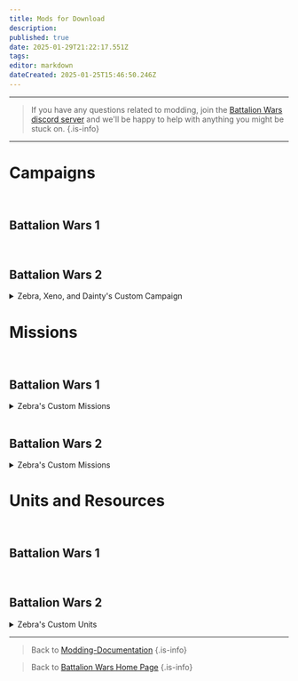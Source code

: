 ```yaml
---
title: Mods for Download
description: 
published: true
date: 2025-01-29T21:22:17.551Z
tags: 
editor: markdown
dateCreated: 2025-01-25T15:46:50.246Z
---
```


---

> If you have any questions related to modding, join the [Battalion Wars discord server](https://discord.gg/aPvrTsDARJ)  and we'll be happy to help with anything you might be stuck on.
{.is-info}

---

# Campaigns

<br>

## Battalion Wars 1











































<br>

## Battalion Wars 2

<details>
<summary>Zebra, Xeno, and Dainty's Custom Campaign</summary>

Hello, this is our 1st custom mission with 3 different modes. You have **Normal**, **Hardcore**, and **Nightmare**. 
  
If you would like to see gameplay of the normal mode version, you can do so by watching it [here](https://www.youtube.com/watch?v=PJikiyxagp8&t=0s)
  
| Mission | Thumbnail |
|---|---|
| [Released - 3 Difficulty Modes ](https://discord.com/channels/188322587116306433/1326626609796481034/1326626609796481034) | ![screenshot_2025-01-06_2218109.png](/screenshot_2025-01-06_2218109.png) | 
  
</details>

# Missions

<br>

## Battalion Wars 1

<details>
<summary>Zebra's Custom Missions</summary>
  
> WIP
{.is-warning}

  
</details>



<br>

## Battalion Wars 2

<details>
<summary>Zebra's Custom Missions</summary>
  
> WIP
{.is-warning}
  
</details>



# Units and Resources

<br>

## Battalion Wars 1













<br>

## Battalion Wars 2

<details>
<summary>Zebra's Custom Units</summary>

This is where I'm going to place the custom units I've made, that way people can import them and do whatever they want to with them lol like change the damage, fire rate, speed, etc.
  
| Units | Preview |
|---|---|
| [XY Naval Transport](https://discord.com/channels/188322587116306433/1320653705355202632/1320653705355202632) | ![screenshot_2024-12-11_112031.png](/screenshot_2024-12-11_112031.png) | 
  
</details>




---
> Back to [Modding-Documentation](/en/home/Modding-Documentation)
{.is-info}

> Back to [Battalion Wars Home Page](/en/home)
{.is-info}